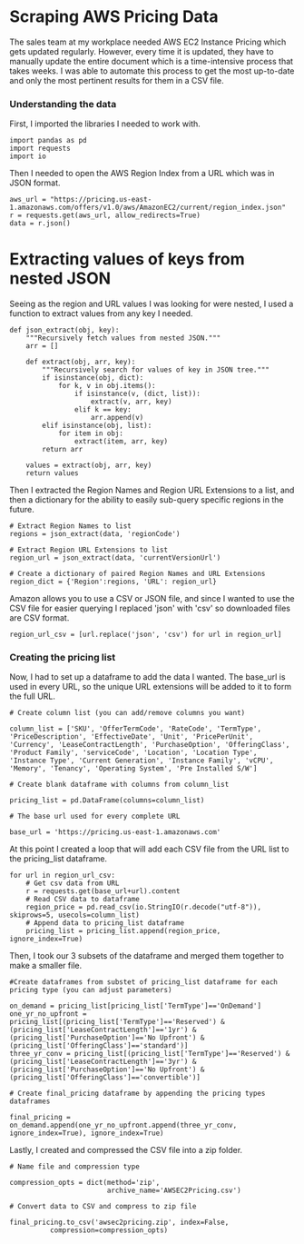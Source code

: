 # Scraping AWS Pricing Data
The sales team at my workplace needed AWS EC2 Instance Pricing which gets updated regularly. However, every time it is updated, they have to manually update the entire document which is a time-intensive process that takes weeks. I was able to automate this process to get the most up-to-date and only the most pertinent results for them in a CSV file.

### Understanding the data

First, I imported the libraries I needed to work with.
```
import pandas as pd
import requests
import io
```

Then I needed to open the AWS Region Index from a URL which was in JSON format.
```
aws_url = "https://pricing.us-east-1.amazonaws.com/offers/v1.0/aws/AmazonEC2/current/region_index.json"
r = requests.get(aws_url, allow_redirects=True)
data = r.json()
```

# Extracting values of keys from nested JSON
Seeing as the region and URL values I was looking for were nested, I used a function to extract values from any key I needed.
```
def json_extract(obj, key):
    """Recursively fetch values from nested JSON."""
    arr = []

    def extract(obj, arr, key):
        """Recursively search for values of key in JSON tree."""
        if isinstance(obj, dict):
            for k, v in obj.items():
                if isinstance(v, (dict, list)):
                    extract(v, arr, key)
                elif k == key:
                    arr.append(v)
        elif isinstance(obj, list):
            for item in obj:
                extract(item, arr, key)
        return arr

    values = extract(obj, arr, key)
    return values
```
Then I extracted the Region Names and Region URL Extensions to a list, and then a dictionary for the ability to easily sub-query specific regions in the future.
```
# Extract Region Names to list
regions = json_extract(data, 'regionCode')

# Extract Region URL Extensions to list
region_url = json_extract(data, 'currentVersionUrl')

# Create a dictionary of paired Region Names and URL Extensions
region_dict = {'Region':regions, 'URL': region_url}
```

Amazon allows you to use a CSV or JSON file, and since I wanted to use the CSV file for easier querying I replaced 'json' with 'csv' so downloaded files are CSV format.
```
region_url_csv = [url.replace('json', 'csv') for url in region_url]
```
### Creating the pricing list
Now, I had to set up a dataframe to add the data I wanted. The base_url is used in every URL, so the unique URL extensions will be added to it to form the full URL.
```
# Create column list (you can add/remove columns you want)

column_list = ['SKU', 'OfferTermCode', 'RateCode', 'TermType', 'PriceDescription', 'EffectiveDate', 'Unit', 'PricePerUnit', 'Currency', 'LeaseContractLength', 'PurchaseOption', 'OfferingClass', 'Product Family', 'serviceCode', 'Location', 'Location Type', 'Instance Type', 'Current Generation', 'Instance Family', 'vCPU', 'Memory', 'Tenancy', 'Operating System', 'Pre Installed S/W']

# Create blank dataframe with columns from column_list

pricing_list = pd.DataFrame(columns=column_list)

# The base url used for every complete URL

base_url = 'https://pricing.us-east-1.amazonaws.com'
```
At this point I created a loop that will add each CSV file from the URL list to the pricing_list dataframe.
```
for url in region_url_csv:
    # Get csv data from URL
    r = requests.get(base_url+url).content
    # Read CSV data to dataframe
    region_price = pd.read_csv(io.StringIO(r.decode("utf-8")), skiprows=5, usecols=column_list)
    # Append data to pricing_list dataframe
    pricing_list = pricing_list.append(region_price, ignore_index=True)
 ```   

Then, I took our 3 subsets of the dataframe and merged them together to make a smaller file.
```
#Create dataframes from substet of pricing_list dataframe for each pricing type (you can adjust parameters)

on_demand = pricing_list[pricing_list['TermType']=='OnDemand']
one_yr_no_upfront = pricing_list[(pricing_list['TermType']=='Reserved') & (pricing_list['LeaseContractLength']=='1yr') & (pricing_list['PurchaseOption']=='No Upfront') & (pricing_list['OfferingClass']=='standard')]
three_yr_conv = pricing_list[(pricing_list['TermType']=='Reserved') & (pricing_list['LeaseContractLength']=='3yr') & (pricing_list['PurchaseOption']=='No Upfront') & (pricing_list['OfferingClass']=='convertible')]

# Create final_pricing dataframe by appending the pricing types dataframes

final_pricing = on_demand.append(one_yr_no_upfront.append(three_yr_conv, ignore_index=True), ignore_index=True)
```

Lastly, I created and compressed the CSV file into a zip folder.
```
# Name file and compression type

compression_opts = dict(method='zip',
                        archive_name='AWSEC2Pricing.csv')  

# Convert data to CSV and compress to zip file

final_pricing.to_csv('awsec2pricing.zip', index=False,
          compression=compression_opts)  
```
